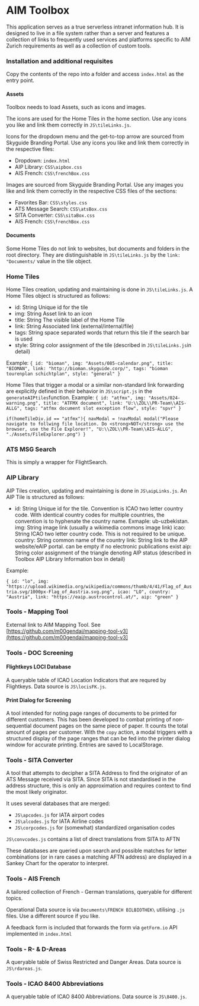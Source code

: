 # AIM Toolbox #

This application serves as a true serverless intranet information hub. It is designed to live in a file system rather than a server and features a collection of links to frequently used services and platforms specific to AIM Zurich requirements as well as a collection of custom tools.

### Installation and additional requisites ###

Copy the contents of the repo into a folder and access `index.html` as the entry point.

#### Assets ####

Toolbox needs to load Assets, such as icons and images. 

The icons are used for the Home Tiles in the home section. 
Use any icons you like and link them correctly in `JS\tileLinks.js`.

Icons for the dropdown menu and the get-to-top arrow are sourced from Skyguide Branding Portal.
Use any icons you like and link them correctly in the respective files:
- Dropdown: `index.html`
- AIP Library: `CSS\aipbox.css`
- AIS French: `CSS\frenchBox.css`

Images are sourced from Skyguide Branding Portal.
Use any images you like and link them correctly in the respective CSS files of the sections:
- Favorites Bar: `CSS\styles.css`
- ATS Message Search: `CSS\atsBox.css`
- SITA Converter: `CSS\sitaBox.css`
- AIS French: `CSS\frenchBox.css`

#### Documents ####

Some Home Tiles do not link to websites, but documents and folders in the root directory.
They are distinguishable in `JS\tileLinks.js` by the `link: "Documents/` value in the tile object.

### Home Tiles ###

Home Tiles creation, updating and maintaining is done in `JS\tileLinks.js`. 
A Home Tiles object is structured as follows:
- id: String Unique id for the tile
- img: String Asset link to an icon
- title: String The visible label of the Home Tile
- link: String Associated link (external/internal/file)
- tags: String space separated words that return this tile if the search bar is used
- style: String color assignment of the tile (described in `JS\tileLinks.js`in detail)

Example:
`{
		id: "bioman",
		img: "Assets/085-calendar.png",
		title: "BIOMAN",
		link: "http://bioman.skyguide.corp/",
		tags: "bioman tourenplan schichtplan",
		style: "general"
	}
 `

 Home Tiles that trigger a modal or a similar non-standard link forwarding are explicitly defined in their behavior in `JS\script.js` in the `generateAIPtiles`function. Example:
`{
		id: "atfmx",
		img: "Assets/024-warning.png",
		title: "ATFMX document",
		link: "U:\\ZOL\\PR-Team\\AIS-ALLG",
		tags: "atfmx document slot exception flow",
		style: "spvr"
	}`

  `if(homeTileDiv.id == "atfmx"){
      navModal = !navModal
      modal("Please navigate to follwing file location. Do <strong>NOT</strong> use the browser, use the File Explorer!", "U:\\ZOL\\PR-Team\\AIS-ALLG", "./Assets/FileExplorer.png")
  }`

### ATS MSG Search ###

This is simply a wrapper for FlightSearch.

### AIP Library ###

AIP Tiles creation, updating and maintaining is done in `JS\aipLinks.js`. 
An AIP Tile is structured as follows:
- id: String Unique id for the tile. Convention is ICAO two letter country code. With identical country codes for multiple countries, the convention is to hyphenate the country name. Exmaple: ub-uzbekistan.
		img: String image link (usually a wikimedia commons image link)
		icao: String ICAO two letter country code. This is not required to be unique.
		country: String common name of the country 
		link: String link to the AIP website/eAIP portal. can be empty if no electronic publications exist
		aip: String color assignment of the triangle denoting AIP status (described in Toolbox AIP Library Information box in detail)

Example:

`{
		id: "lo",
		img: "https://upload.wikimedia.org/wikipedia/commons/thumb/4/41/Flag_of_Austria.svg/1000px-Flag_of_Austria.svg.png",
		icao: "LO",
		country: "Austria",
		link: "https://eaip.austrocontrol.at/",
		aip: "green"
	}`

### Tools - Mapping Tool ###

External link to AIM Mapping Tool. See [https://github.com/m00gendai/mapping-tool-v3](https://github.com/m00gendai/mapping-tool-v3] 

### Tools - DOC Screening ###

#### Flightkeys LOCI Database  ####

A queryable table of ICAO Location Indicators that are requred by Flightkeys. Data source is `JS\locisFK.js`.

#### Print Dialog for Screening ####

A tool intended for noting page ranges of documents to be printed for different customers. This has been developed to combat printing of non-sequential document pages on the same piece of paper.
It counts the total amount of pages per customer. With the `copy` action, a modal triggers with a structured display of the page ranges that can be fed into the printer dialog window for accurate printing.
Entries are saved to LocalStorage.

### Tools - SITA Converter ###

A tool that attempts to decipher a SITA Address to find the originator of an ATS Message received via SITA. 
Since SITA is not standardised in the address structure, this is only an approximation and requires context to find the most likely originator.

It uses several databases that are merged:
- `JS\apcodes.js` for IATA airport codes
- `JS\alcodes.js` for IATA Airline codes
- `JS\corpcodes.js` for (somewhat) standardized organisation codes

`JS\convcodes.js` contains a list of direct translations from SITA to AFTN

These databases are queried upon search and possible matches for letter combinations (or in rare cases a matching AFTN address) are displayed in a Sankey Chart for the operator to interpret.

### Tools - AIS French ###

A tailored collection of French - German translations, queryable for different topics.

Operational Data source is via `Documents\FRENCH BILBIOTHEK\` utilising `.js` files. 
Use a different source if you like.

A feedback form is included that forwards the form via `getForm.io` API implemented in `index.html`

### Tools - R- & D-Areas ###

A queryable table of Swiss Restricted and Danger Areas. Data source is `JS\rdareas.js`.

### Tools - ICAO 8400 Abbreviations ###

A queryable table of ICAO 8400 Abbreviations. Data source is `JS\8400.js`.

